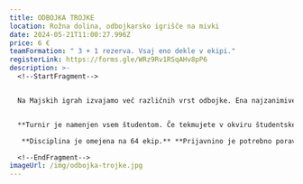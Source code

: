 ```yaml
---
title: ODBOJKA TROJKE
location: Rožna dolina, odbojkarsko igrišče na mivki
date: 2024-05-21T11:00:27.996Z
price: 6 €
teamFormation: " 3 + 1 rezerva. Vsaj eno dekle v ekipi."
registerLink: https://forms.gle/WRz9Rv1RSqAHv8pP6
description: >-
  <!--StartFragment-->


  Na Majskih igrah izvajamo več različnih vrst odbojke. Ena najzanimivejših je tekmovanje v mešanih trojkah. Veliko število prijavljenih ekip pritegne mnogo gledalcev, ki z navijanjem poskrbijo za še večji tekmovalni naboj in odlično vzdušje. Vsaka ekipa lahko prijavi 4 tekmovalce. Med igro mora imeti vsaka ekipa na igrišču vsaj eno dekle. Igra se po piramidnem sistemu izpadanja, kjer ekipe vse do finala igrajo na dobljeni set do 21 točk, v finalu pa ekipi odigrata na dva dobljena seta do 21 točk.


  **Turnir je namenjen vsem študentom. Če tekmujete v okviru študentskega doma, mora ekipo sestavljati VEČ kot polovica stanovalcev istega doma, hkrati pa se morate uvrstiti med najboljše tri. Prva ekipa prejme 12 točk, druga 10 točk ter tretja 8 točk.**

   **Disciplina je omejena na 64 ekip.** **Prijavnino je potrebno poravnati najpozneje do 17.5. V nasprotnem primeru bomo prijavo zbrisali in ponovno odprli prijavni obrazec ter sproščena mesta prepustili prvim ekipam, ki na info točki poravnajo prijavnino.** 

  <!--EndFragment-->
imageUrl: /img/odbojka-trojke.jpg
---
```

